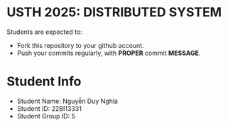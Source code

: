 USTH 2025: DISTRIBUTED SYSTEM
=====================================================

Students are expected to:
* Fork this repository to your github account.
* Push your commits regularly, with **PROPER** commit **MESSAGE**.


Student Info
=========================

* Student Name: Nguyễn Duy Nghĩa
* Student ID: 22BI13331
* Student Group ID: 5
